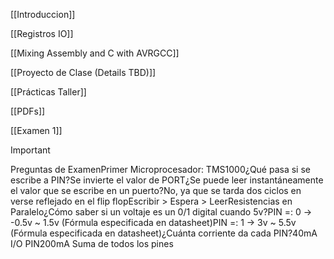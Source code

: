[[Introduccion]]

[[Registros IO]]

[[Mixing Assembly and C with AVRGCC]]

[[Proyecto de Clase (Details TBD)]]

[[Prácticas Taller]]

[[PDFs]]

[[Examen 1]]

  

> [!important]  
> Preguntas de ExamenPrimer Microprocesador: TMS1000¿Qué pasa si se escribe a PIN?Se invierte el valor de PORT¿Se puede leer instantáneamente el valor que se escribe en un puerto?No, ya que se tarda dos ciclos en verse reflejado en el flip flopEscribir > Espera > LeerResistencias en Paralelo¿Cómo saber si un voltaje es un 0/1 digital cuando 5v?PIN =: 0 -> -0.5v ~ 1.5v (Fórmula especificada en datasheet)PIN =: 1 -> 3v ~ 5.5v (Fórmula especificada en datasheet)¿Cuánta corriente da cada PIN?40mA I/O PIN200mA Suma de todos los pines